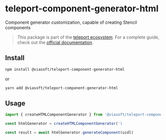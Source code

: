 # teleport-component-generator-html

Component generator customization, capable of creating Stencil components

> This package is part of the [teleport ecosystem](https://github.com/teleporthq/teleport-code-generators). For a complete guide, check out the [official documentation](https://docs.teleporthq.io/).

## Install
```bash
npm install @viasoft/teleport-component-generator-html
```
or
```bash
yarn add @viasoft/teleport-component-generator-html
```

## Usage
```javascript
import { createHTMLComponentGenerator } from '@viasoft/teleport-component-generator-html'

const htmlGenerator = createHTMLComponentGenerator(')

const result = await htmlGenerator.generateComponent(uidl)
```

